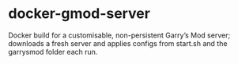 # docker-gmod-server
Docker build for a customisable, non-persistent Garry’s Mod server; downloads a fresh server and applies configs from start.sh and the garrysmod folder each run.
